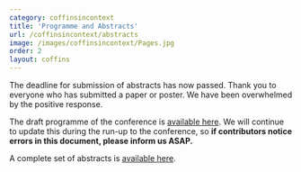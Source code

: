 ```yaml
---
category: coffinsincontext
title: 'Programme and Abstracts'
url: /coffinsincontext/abstracts
image: /images/coffinsincontext/Pages.jpg
order: 2
layout: coffins
---
```


The deadline for submission of abstracts has now passed. Thank you to everyone who has submitted a paper or poster. We have been overwhelmed by the positive response.

The draft programme of the conference is [available here](../Draft_programme_online7.pdf). We will continue to update this during the run-up to the conference, so **if contributors notice errors in this document, please inform us ASAP.**

A complete set of abstracts is [available here](../Abstracts.pdf).
